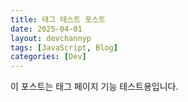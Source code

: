 ```yaml
---
title: 태그 테스트 포스트
date: 2025-04-01
layout: devchannyp
tags: [JavaScript, Blog]
categories: [Dev]
---
```


이 포스트는 태그 페이지 기능 테스트용입니다.
